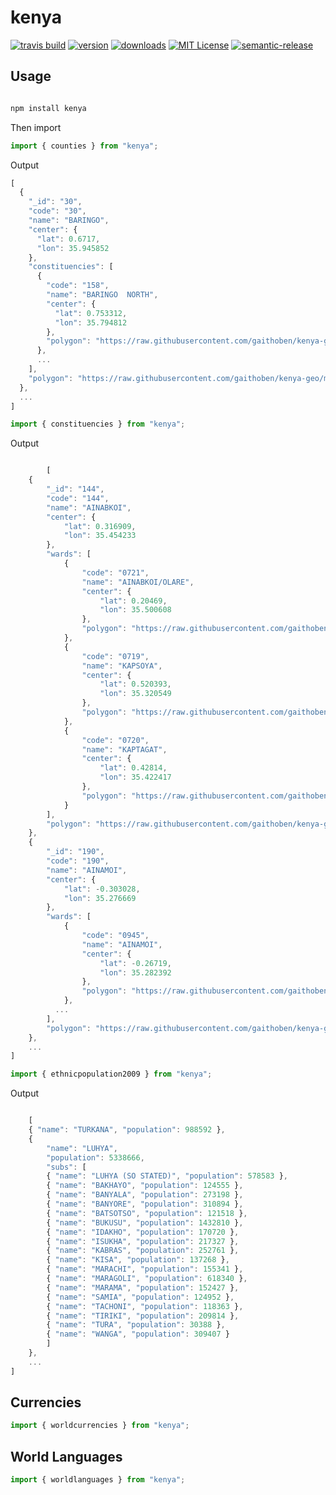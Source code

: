 # kenya

[![travis build](https://img.shields.io/travis/gaithoben/kenya.svg?style=flat-square)](https://travis-ci.org/gaithoben/kenya)
[![version](https://img.shields.io/npm/v/kenya.svg?style=flat-square)](http://npm.im/kenya)
[![downloads](https://img.shields.io/npm/dm/kenya.svg?style=flat-square)](http://npm-stat.com/charts.html?package=kenya&from=2015-08-01)
[![MIT License](https://img.shields.io/npm/l/kenya.svg?style=flat-square)](http://opensource.org/licenses/MIT)
[![semantic-release](https://img.shields.io/badge/%20%20%F0%9F%93%A6%F0%9F%9A%80-semantic--release-e10079.svg?style=flat-square)](https://github.com/semantic-release/semantic-release)

## Usage

```javascript

npm install kenya
```

Then import

```javascript
import { counties } from "kenya";
```

Output

```javascript
[
  {
    "_id": "30",
    "code": "30",
    "name": "BARINGO",
    "center": {
      "lat": 0.6717,
      "lon": 35.945852
    },
    "constituencies": [
      {
        "code": "158",
        "name": "BARINGO  NORTH",
        "center": {
          "lat": 0.753312,
          "lon": 35.794812
        },
        "polygon": "https://raw.githubusercontent.com/gaithoben/kenya-geo/master/constituency/constituencypolygons/158.json"
      },
      ...
    ],
    "polygon": "https://raw.githubusercontent.com/gaithoben/kenya-geo/master/county/countypolygons/30.json"
  },
  ...
]
```

```javascript
import { constituencies } from "kenya";
```

Output

```javascript

        [
    {
        "_id": "144",
        "code": "144",
        "name": "AINABKOI",
        "center": {
            "lat": 0.316909,
            "lon": 35.454233
        },
        "wards": [
            {
                "code": "0721",
                "name": "AINABKOI/OLARE",
                "center": {
                    "lat": 0.20469,
                    "lon": 35.500608
                },
                "polygon": "https://raw.githubusercontent.com/gaithoben/kenya-geo/master/ward/wardpolygons/0721.json"
            },
            {
                "code": "0719",
                "name": "KAPSOYA",
                "center": {
                    "lat": 0.520393,
                    "lon": 35.320549
                },
                "polygon": "https://raw.githubusercontent.com/gaithoben/kenya-geo/master/ward/wardpolygons/0719.json"
            },
            {
                "code": "0720",
                "name": "KAPTAGAT",
                "center": {
                    "lat": 0.42814,
                    "lon": 35.422417
                },
                "polygon": "https://raw.githubusercontent.com/gaithoben/kenya-geo/master/ward/wardpolygons/0720.json"
            }
        ],
        "polygon": "https://raw.githubusercontent.com/gaithoben/kenya-geo/master/constituency/constituencypolygons/144.json"
    },
    {
        "_id": "190",
        "code": "190",
        "name": "AINAMOI",
        "center": {
            "lat": -0.303028,
            "lon": 35.276669
        },
        "wards": [
            {
                "code": "0945",
                "name": "AINAMOI",
                "center": {
                    "lat": -0.26719,
                    "lon": 35.282392
                },
                "polygon": "https://raw.githubusercontent.com/gaithoben/kenya-geo/master/ward/wardpolygons/0945.json"
            },
          ...
        ],
        "polygon": "https://raw.githubusercontent.com/gaithoben/kenya-geo/master/constituency/constituencypolygons/190.json"
    },
    ...
]
```

```javascript
import { ethnicpopulation2009 } from "kenya";
```

Output

```javascript

    [
    { "name": "TURKANA", "population": 988592 },
    {
        "name": "LUHYA",
        "population": 5338666,
        "subs": [
        { "name": "LUHYA (SO STATED)", "population": 578583 },
        { "name": "BAKHAYO", "population": 124555 },
        { "name": "BANYALA", "population": 273198 },
        { "name": "BANYORE", "population": 310894 },
        { "name": "BATSOTSO", "population": 121518 },
        { "name": "BUKUSU", "population": 1432810 },
        { "name": "IDAKHO", "population": 170720 },
        { "name": "ISUKHA", "population": 217327 },
        { "name": "KABRAS", "population": 252761 },
        { "name": "KISA", "population": 137268 },
        { "name": "MARACHI", "population": 155341 },
        { "name": "MARAGOLI", "population": 618340 },
        { "name": "MARAMA", "population": 152427 },
        { "name": "SAMIA", "population": 124952 },
        { "name": "TACHONI", "population": 118363 },
        { "name": "TIRIKI", "population": 209814 },
        { "name": "TURA", "population": 30388 },
        { "name": "WANGA", "population": 309407 }
        ]
    },
    ...
]
```

## Currencies

```javascript
import { worldcurrencies } from "kenya";
```

## World Languages

```javascript
import { worldlanguages } from "kenya";
```
